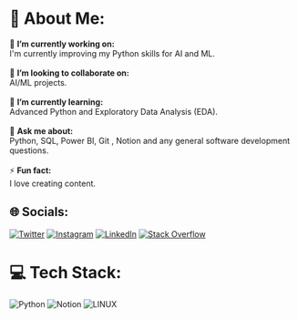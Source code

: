 # 💫 About Me:
🔭 **I’m currently working on:**  <br>I'm currently improving my Python skills for AI and ML.<br><br>👯 **I’m looking to collaborate on:**  <br> AI/ML projects.<br><br>🌱 **I’m currently learning:**  <br>Advanced Python and Exploratory Data Analysis (EDA).<br><br>💬 **Ask me about:**  <br>Python, SQL, Power BI, Git , Notion and any general software development questions.<br><br>⚡ **Fun fact:**  <br>I love creating content.


## 🌐 Socials:
[![Twitter](https://img.shields.io/badge/Twitter-%231DA1F2.svg?logo=Twitter&logoColor=white)](https://twitter.com/ChincholeYash) [![Instagram](https://img.shields.io/badge/Instagram-%23E4405F.svg?logo=Instagram&logoColor=white)](https://www.instagram.com/yash.r.chinchole/) [![LinkedIn](https://img.shields.io/badge/LinkedIn-%230077B5.svg?logo=linkedin&logoColor=white)](http://www.linkedin.com/in/yash-225853192) [![Stack Overflow](https://img.shields.io/badge/-Stackoverflow-FE7A16?logo=stack-overflow&logoColor=white)](https://stackoverflow.com/users/24055603/yashrao) 

# 💻 Tech Stack:
![Python](https://img.shields.io/badge/python-3670A0?style=for-the-badge&logo=python&logoColor=ffdd54) ![Notion](https://img.shields.io/badge/Notion-%23000000.svg?style=for-the-badge&logo=notion&logoColor=white) ![LINUX](https://img.shields.io/badge/Linux-FCC624?style=for-the-badge&logo=linux&logoColor=black)
